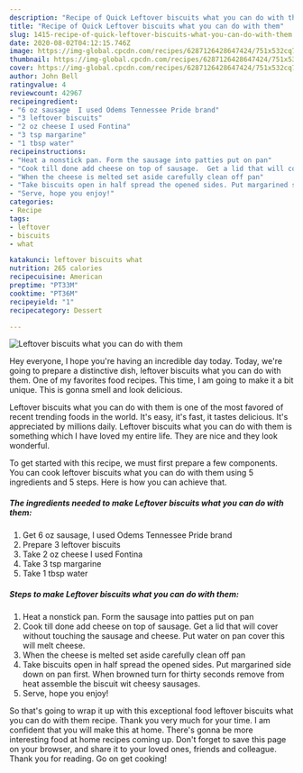 ```yaml
---
description: "Recipe of Quick Leftover biscuits what you can do with them"
title: "Recipe of Quick Leftover biscuits what you can do with them"
slug: 1415-recipe-of-quick-leftover-biscuits-what-you-can-do-with-them
date: 2020-08-02T04:12:15.746Z
image: https://img-global.cpcdn.com/recipes/6287126428647424/751x532cq70/leftover-biscuits-what-you-can-do-with-them-recipe-main-photo.jpg
thumbnail: https://img-global.cpcdn.com/recipes/6287126428647424/751x532cq70/leftover-biscuits-what-you-can-do-with-them-recipe-main-photo.jpg
cover: https://img-global.cpcdn.com/recipes/6287126428647424/751x532cq70/leftover-biscuits-what-you-can-do-with-them-recipe-main-photo.jpg
author: John Bell
ratingvalue: 4
reviewcount: 42967
recipeingredient:
- "6 oz sausage  I used Odems Tennessee Pride brand"
- "3 leftover biscuits"
- "2 oz cheese I used Fontina"
- "3 tsp margarine"
- "1 tbsp water"
recipeinstructions:
- "Heat a nonstick pan. Form the sausage into patties put on pan"
- "Cook till done add cheese on top of sausage.  Get a lid that will cover without touching the sausage and cheese.  Put water on pan cover this will melt cheese."
- "When the cheese is melted set aside carefully clean off pan"
- "Take biscuits open in half spread the opened sides. Put margarined side down on pan first. When browned turn for thirty seconds remove from heat assemble the biscuit wit cheesy sausages."
- "Serve, hope you enjoy!"
categories:
- Recipe
tags:
- leftover
- biscuits
- what

katakunci: leftover biscuits what 
nutrition: 265 calories
recipecuisine: American
preptime: "PT33M"
cooktime: "PT36M"
recipeyield: "1"
recipecategory: Dessert

---
```



![Leftover biscuits what you can do with them](https://img-global.cpcdn.com/recipes/6287126428647424/751x532cq70/leftover-biscuits-what-you-can-do-with-them-recipe-main-photo.jpg)

Hey everyone, I hope you're having an incredible day today. Today, we're going to prepare a distinctive dish, leftover biscuits what you can do with them. One of my favorites food recipes. This time, I am going to make it a bit unique. This is gonna smell and look delicious.

Leftover biscuits what you can do with them is one of the most favored of recent trending foods in the world. It's easy, it's fast, it tastes delicious. It's appreciated by millions daily. Leftover biscuits what you can do with them is something which I have loved my entire life. They are nice and they look wonderful.




To get started with this recipe, we must first prepare a few components. You can cook leftover biscuits what you can do with them using 5 ingredients and 5 steps. Here is how you can achieve that.

<!--inarticleads1-->

##### The ingredients needed to make Leftover biscuits what you can do with them:

1. Get 6 oz sausage,  I used Odems Tennessee Pride brand
1. Prepare 3 leftover biscuits
1. Take 2 oz cheese I used Fontina
1. Take 3 tsp margarine
1. Take 1 tbsp water




<!--inarticleads2-->

##### Steps to make Leftover biscuits what you can do with them:

1. Heat a nonstick pan. Form the sausage into patties put on pan
1. Cook till done add cheese on top of sausage.  Get a lid that will cover without touching the sausage and cheese.  Put water on pan cover this will melt cheese.
1. When the cheese is melted set aside carefully clean off pan
1. Take biscuits open in half spread the opened sides. Put margarined side down on pan first. When browned turn for thirty seconds remove from heat assemble the biscuit wit cheesy sausages.
1. Serve, hope you enjoy!




So that's going to wrap it up with this exceptional food leftover biscuits what you can do with them recipe. Thank you very much for your time. I am confident that you will make this at home. There's gonna be more interesting food at home recipes coming up. Don't forget to save this page on your browser, and share it to your loved ones, friends and colleague. Thank you for reading. Go on get cooking!
